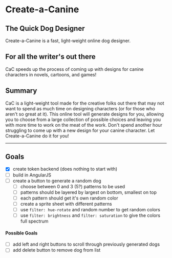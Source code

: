 # Create-a-Canine #

## The Quick Dog Designer ##
  Create-a-Canine is a fast, light-weight online dog designer.

## For all the writer's out there ##
  CaC speeds up the process of coming up with designs for canine characters in novels, cartoons, and games!

## Summary ##
  CaC is a light-weight tool made for the creative folks out there that may not want to spend as much time on designing characters (or for those who aren't so great at it). This online tool will generate designs for you, allowing you to choose from a large collection of possible choices and leaving you with more time to work on the meat of the work. Don't spend another hour struggling to come up with a new design for your canine character. Let Create-a-Canine do it for you!

  ---

## Goals ##
- [X] create token backend (does nothing to start with)
- [ ] build in AngularJS
- [ ] create a button to generate a random dog
  - [ ] choose between 0 and 3 (5?) patterns to be used
  - [ ] patterns should be layered by largest on bottom, smallest on top
  - [ ] each pattern should get it's own random color
  - [ ] create a sprite sheet with different patterns
  - [ ] use `filter: hue-rotate` and random number to get random colors
  - [ ] use `filter: brightness` and `filter: saturation` to give the colors full spectrum

#### Possible Goals ####

- [ ] add left and right buttons to scroll through previously generated dogs
- [ ] add delete button to remove dog from list
